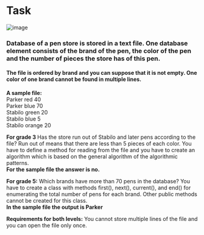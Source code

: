 # Task
![image](https://github.com/laiba1025/CSharp_OOP/assets/123197772/b2fb5093-f93c-4006-b874-e961aa0e033d)
### Database of a pen store is stored in a text file. One database element consists of the brand of the pen, the color of the pen and the number of pieces the store has of this pen.
#### The file is ordered by brand and you can suppose that it is not empty. One color of one brand cannot be found in multiple lines.

**A sample file:**
<br> Parker red 40
<br> Parker blue 70
<br> Stabilo green 20
<br> Stabilo blue 5
<br> Stabilo orange 20

**For grade 3** Has the store run out of Stabilo and later pens according to the file? Run out of means that there are less than 5 pieces of each color. You have to define a method for reading from the file and you have to create an algorithm which is based on the general algorithm of the algorithmic patterns.
<br> **For the sample file the answer is no.**

**For grade 5:** Which brands have more than 70 pens in the database? You have to create a class with methods first(), next(), current(), and end() for enumerating the total number of pens for each brand. Other public methods cannot be created for this class.
<br> **In the sample file the output is Parker**

**Requirements for both levels:** You cannot store multiple lines of the file and you can open the file only once.








